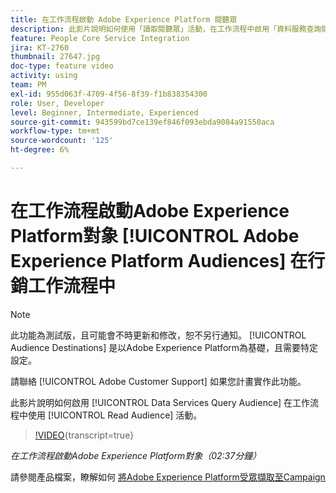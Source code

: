 ```yaml
---
title: 在工作流程啟動 Adobe Experience Platform 閱聽眾
description: 此影片說明如何使用「讀取閱聽眾」活動，在工作流程中啟用「資料服務查詢閱聽眾」。
feature: People Core Service Integration
jira: KT-2760
thumbnail: 27647.jpg
doc-type: feature video
activity: using
team: PM
exl-id: 955d063f-4709-4f56-8f39-f1b838354300
role: User, Developer
level: Beginner, Intermediate, Experienced
source-git-commit: 943599bd7ce139ef846f093ebda9084a91550aca
workflow-type: tm+mt
source-wordcount: '125'
ht-degree: 6%

---
```


# 在工作流程啟動Adobe Experience Platform對象 [!UICONTROL Adobe Experience Platform Audiences] 在行銷工作流程中

>[!NOTE]
>
>此功能為測試版，且可能會不時更新和修改，恕不另行通知。 [!UICONTROL Audience Destinations] 是以Adobe Experience Platform為基礎，且需要特定設定。
>
>請聯絡 [!UICONTROL Adobe Customer Support] 如果您計畫實作此功能。

此影片說明如何啟用 [!UICONTROL Data Services Query Audience] 在工作流程中使用 [!UICONTROL Read Audience] 活動。

>[!VIDEO](https://video.tv.adobe.com/v/27647?learn=on){transcript=true}

*在工作流程啟動Adobe Experience Platform對象（02:37分鐘）*

請參閱產品檔案，瞭解如何 [將Adobe Experience Platform受眾擷取至Campaign](https://experienceleague.adobe.com/docs/campaign-standard/using/integrating-with-adobe-cloud/adobe-experience-platform/aep-sources-destinations/ingest-aep-data.html)
